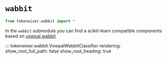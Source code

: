 # `wabbit`

```python
from tokenwiser.wabbit import *
```

In the `wabbit` submodule you can find a scikit-learn compatible 
components based on [vowpal wabbit](https://vowpalwabbit.org/).

::: tokenwiser.wabbit.VowpalWabbitClassifier
    rendering:
        show_root_full_path: false
        show_root_heading: true
